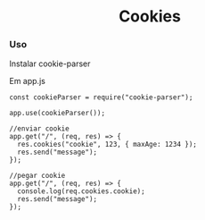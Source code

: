 <h1 align="center">Cookies</h1>

<h3>Uso</h3>
<p>Instalar cookie-parser</p>
<p>Em app.js</p>

```
const cookieParser = require("cookie-parser");

app.use(cookieParser());

//enviar cookie
app.get("/", (req, res) => {
  res.cookies("cookie", 123, { maxAge: 1234 });
  res.send("message");
});

//pegar cookie
app.get("/", (req, res) => {
  console.log(req.cookies.cookie);
  res.send("message");
});
```
